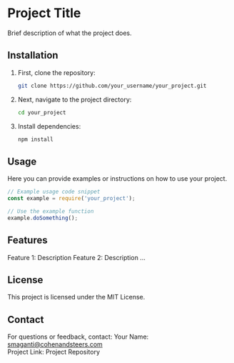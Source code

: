 # Project Title

Brief description of what the project does.

## Installation

1. First, clone the repository:
    ```bash
    git clone https://github.com/your_username/your_project.git
    ```

2. Next, navigate to the project directory:
    ```bash
    cd your_project
    ```

3. Install dependencies:
    ```bash
    npm install
    ```

## Usage

Here you can provide examples or instructions on how to use your project.

```javascript
// Example usage code snippet
const example = require('your_project');

// Use the example function
example.doSomething();
```

## Features

Feature 1: Description
Feature 2: Description
...

## License
This project is licensed under the MIT License.


## Contact
For questions or feedback, contact:
Your Name: smaganti@cohenandsteers.com  
Project Link: Project Repository
